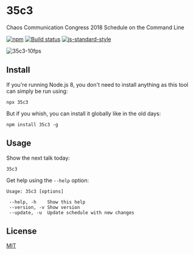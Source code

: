 # 35c3

Chaos Communication Congress 2018 Schedule on the Command Line

[![npm](https://img.shields.io/npm/v/35c3.svg)](https://www.npmjs.com/package/35c3)
[![Build status](https://travis-ci.org/watson/35c3.svg?branch=master)](https://travis-ci.org/watson/35c3)
[![js-standard-style](https://img.shields.io/badge/code%20style-standard-brightgreen.svg?style=flat)](https://github.com/feross/standard)

![35c3-10fps](https://user-images.githubusercontent.com/10602/50473894-1d826880-09bf-11e9-9c59-d3028129d9ec.gif)

## Install

If you're running Node.js 8, you don't need to install anything as this
tool can simply be run using:

```
npx 35c3
```

But if you whish, you can install it globally like in the old days:

```
npm install 35c3 -g
```

## Usage

Show the next talk today:

```
35c3
```

Get help using the `--help` option:

```
Usage: 35c3 [options]

 --help, -h    Show this help
 --version, -v Show version
 --update, -u  Update schedule with new changes
```

## License

[MIT](LICENSE)

